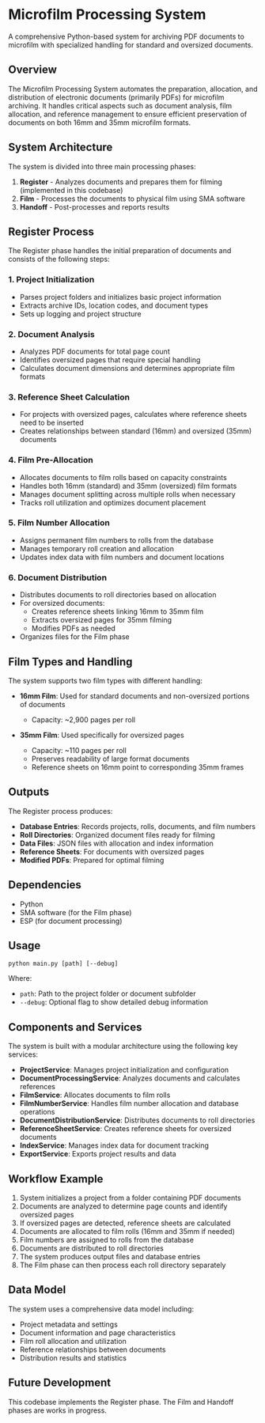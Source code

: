 # Microfilm Processing System

A comprehensive Python-based system for archiving PDF documents to microfilm with specialized handling for standard and oversized documents.

## Overview

The Microfilm Processing System automates the preparation, allocation, and distribution of electronic documents (primarily PDFs) for microfilm archiving. It handles critical aspects such as document analysis, film allocation, and reference management to ensure efficient preservation of documents on both 16mm and 35mm microfilm formats.

## System Architecture

The system is divided into three main processing phases:

1. **Register** - Analyzes documents and prepares them for filming (implemented in this codebase)
2. **Film** - Processes the documents to physical film using SMA software
3. **Handoff** - Post-processes and reports results

## Register Process

The Register phase handles the initial preparation of documents and consists of the following steps:

### 1. Project Initialization
- Parses project folders and initializes basic project information
- Extracts archive IDs, location codes, and document types
- Sets up logging and project structure

### 2. Document Analysis
- Analyzes PDF documents for total page count
- Identifies oversized pages that require special handling
- Calculates document dimensions and determines appropriate film formats

### 3. Reference Sheet Calculation
- For projects with oversized pages, calculates where reference sheets need to be inserted
- Creates relationships between standard (16mm) and oversized (35mm) documents

### 4. Film Pre-Allocation
- Allocates documents to film rolls based on capacity constraints
- Handles both 16mm (standard) and 35mm (oversized) film formats
- Manages document splitting across multiple rolls when necessary
- Tracks roll utilization and optimizes document placement

### 5. Film Number Allocation
- Assigns permanent film numbers to rolls from the database
- Manages temporary roll creation and allocation
- Updates index data with film numbers and document locations

### 6. Document Distribution
- Distributes documents to roll directories based on allocation
- For oversized documents:
  - Creates reference sheets linking 16mm to 35mm film
  - Extracts oversized pages for 35mm filming
  - Modifies PDFs as needed
- Organizes files for the Film phase

## Film Types and Handling

The system supports two film types with different handling:

- **16mm Film**: Used for standard documents and non-oversized portions of documents
  - Capacity: ~2,900 pages per roll
  
- **35mm Film**: Used specifically for oversized pages
  - Capacity: ~110 pages per roll
  - Preserves readability of large format documents
  - Reference sheets on 16mm point to corresponding 35mm frames

## Outputs

The Register process produces:

- **Database Entries**: Records projects, rolls, documents, and film numbers
- **Roll Directories**: Organized document files ready for filming
- **Data Files**: JSON files with allocation and index information
- **Reference Sheets**: For documents with oversized pages
- **Modified PDFs**: Prepared for optimal filming

## Dependencies

- Python
- SMA software (for the Film phase)
- ESP (for document processing)

## Usage

```
python main.py [path] [--debug]
```

Where:
- `path`: Path to the project folder or document subfolder
- `--debug`: Optional flag to show detailed debug information

## Components and Services

The system is built with a modular architecture using the following key services:

- **ProjectService**: Manages project initialization and configuration
- **DocumentProcessingService**: Analyzes documents and calculates references
- **FilmService**: Allocates documents to film rolls
- **FilmNumberService**: Handles film number allocation and database operations
- **DocumentDistributionService**: Distributes documents to roll directories
- **ReferenceSheetService**: Creates reference sheets for oversized documents
- **IndexService**: Manages index data for document tracking
- **ExportService**: Exports project results and data

## Workflow Example

1. System initializes a project from a folder containing PDF documents
2. Documents are analyzed to determine page counts and identify oversized pages
3. If oversized pages are detected, reference sheets are calculated
4. Documents are allocated to film rolls (16mm and 35mm if needed)
5. Film numbers are assigned to rolls from the database
6. Documents are distributed to roll directories
7. The system produces output files and database entries
8. The Film phase can then process each roll directory separately

## Data Model

The system uses a comprehensive data model including:
- Project metadata and settings
- Document information and page characteristics
- Film roll allocation and utilization
- Reference relationships between documents
- Distribution results and statistics

## Future Development

This codebase implements the Register phase. The Film and Handoff phases are works in progress.


